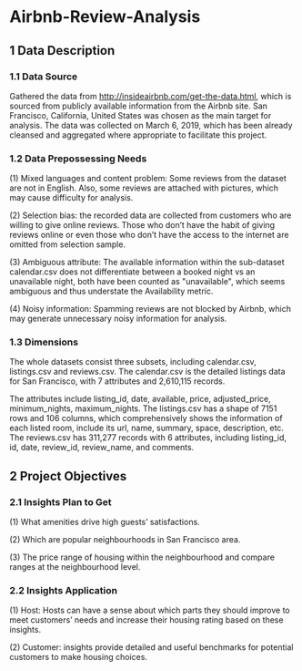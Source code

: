 # Airbnb-Review-Analysis

## 1 Data Description

### 1.1 Data Source

Gathered the data from http://insideairbnb.com/get-the-data.html, which is sourced from publicly available information from the Airbnb site. San Francisco, California, United States was chosen as the main target for analysis. 
The data was collected on March 6, 2019, which has been already cleansed and aggregated where appropriate to facilitate this project.


### 1.2 Data Prepossessing Needs
(1) Mixed languages and content problem: Some reviews from the dataset are not in English. Also, some reviews are attached with pictures, which may cause difficulty for analysis.


(2) Selection bias: the recorded data are collected from customers who are willing to give online reviews. Those who don’t have the habit of giving reviews online or even those who don’t have the access to the internet are omitted from selection sample.


(3) Ambiguous attribute: The available information within the sub-dataset calendar.csv does not differentiate between a booked night vs an unavailable night, both have been counted as "unavailable", which seems ambiguous and thus understate the Availability metric. 


(4) Noisy information: Spamming reviews are not blocked by Airbnb, which may generate unnecessary noisy information for analysis. 


### 1.3 Dimensions
The whole datasets consist three subsets, including calendar.csv, listings.csv and reviews.csv. The calendar.csv is the detailed listings data for San Francisco, with 7 attributes and 2,610,115 records. 

The attributes include listing_id, date, available, price, adjusted_price, minimum_nights, maximum_nights. The listings.csv has a shape of 7151 rows and 106 columns, which comprehensively shows the information of each listed room, include its url, name, summary, space, description, etc. The reviews.csv has 311,277 records with 6 attributes, including listing_id, id, date, review_id, review_name, and comments. 


## 2 Project Objectives

### 2.1 Insights Plan to Get
(1) What amenities drive high guests’ satisfactions.


(2) Which are popular neighbourhoods in San Francisco area.


(3) The price range of housing within the neighbourhood and compare ranges at the neighbourhood level.

### 2.2 Insights Application
(1) Host: Hosts can have a sense about which parts they should improve to meet customers’ needs and increase their housing rating based on these insights. 


(2) Customer: insights provide detailed and useful benchmarks for potential customers to make housing choices. 
